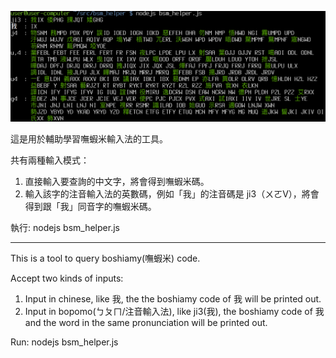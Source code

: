 ![](https://raw.githubusercontent.com/tienfuc/bsm_helper/master/demo.png)

這是用於輔助學習嘸蝦米輸⼊法的工具。

共有兩種輸⼊模式：
  1. 直接輸⼊要查詢的中文字，將會得到嘸蝦米碼。
  1. 輸⼊該字的注音輸⼊法的英數碼，例如「我」的注音碼是 ji3（ㄨㄛV），將會得到跟「我」同音字的嘸蝦米碼。

執行: nodejs bsm_helper.js

*** 

This is a tool to query boshiamy(嘸蝦米) code.

Accept two kinds of inputs:
  1. Input in chinese, like 我, the the boshiamy code of 我 will be printed out.
  1. Input in bopomo(ㄅㄆㄇ/注音輸入法), like ji3(我), the boshiamy code of 我 and the word in the same pronunciation will be printed out.

Run: nodejs bsm_helper.js
